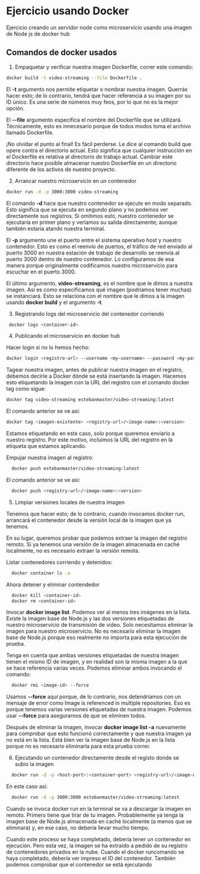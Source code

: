 # Ejercicio usando Docker

Ejercicio creando un servidor node como microservicio usando una imagen de Node js de docker hub

## Comandos de docker usados

1. Empaquetar y verificar nuestra imagen Dockerfile, correr este comando:

```bash
docker build -t video-streaming --file Dockerfile .
```

El **-t** argumento nos permite etiquetar o nombrar nuestra imagen. Querrás hacer esto; de lo contrario, tendrá que hacer referencia a su imagen por su ID único. Es una serie de números muy feos, por lo que no es la mejor opción.

El **--file** argumento especifica el nombre del Dockerfile que se utilizará. Técnicamente, esto es innecesario porque de todos modos toma el archivo llamado Dockerfile.

¡No olvidar el punto al final! Es fácil perderse. Le dice al comando build que opere contra el directorio actual. Esto significa que cualquier instrucción en el Dockerfile es relativa al directorio de trabajo actual. Cambiar este directorio hace posible almacenar nuestro Dockerfile en un directorio diferente de los activos de nuestro proyecto.

2. Arrancar nuestro microservicio en un contenedor

```bash
docker run -d -p 3000:3000 video-streaming
```

El comando **-d** hace que nuestro contenedor se ejecute en modo separado. Esto significa que se ejecuta en segundo plano y no podemos ver directamente sus registros. Si omitimos esto, nuestro contenedor se ejecutaría en primer plano y veríamos su salida directamente; aunque también estaría atando nuestra terminal.

El **-p** argumento une el puerto entre el sistema operativo host y nuestro contenedor. Esto es como el reenvío de puertos, el tráfico de red enviado al puerto 3000 en nuestra estación de trabajo de desarrollo se reenvía al puerto 3000 dentro de nuestro contenedor. Lo configuramos de esa manera porque originalmente codificamos nuestro microservicio para escuchar en el puerto 3000.

El último argumento, **video-streaming**, es el nombre que le dimos a nuestra imagen. Así es como especificamos qué imagen (podríamos tener muchas) se instanciará. Esto se relaciona con el nombre que le dimos a la imagen usando **docker build** y el argumento **-t**.

3. Registrando logs del microservicio del contenedor corriendo

```bash
 docker logs <container-id>
```

4. Publicando el microservicio en docker hub

Hacer login si no lo hemos hecho:

```bash
docker login <registro-url> --username <my-username> --password <my-password>
```

Tagear nuestra imagen, antes de publicar nuestra imagen en el registro, debemos decirle a Docker dónde se está insertando la imagen. Hacemos esto etiquetando la imagen con la URL del registro con el comando docker tag como sigue:

```bash
docker tag video-streaming estebanmaster/video-streaming:latest
```

El comando anterior se ve asi:

```bash
docker tag <imagen-existente> <registry-url>/<image-name>:<version>
```

Estamos etiquetando en este caso, solo porque queremos enviarlo a nuestro registro. Por este motivo, incluimos la URL del registro en la etiqueta que estamos aplicando.

Empujar nuestra imagen al registro:

```bash
  docker push estebanmaster/video-streaming:latest
```

El comando anterior se ve asi:

```bash
  docker push <registry-url>/<image-name>:<version>
```

5. Limpiar versiones locales de nuestra imagen

Tenemos que hacer esto; de lo contrario, cuando invocamos docker run, arrancará el contenedor desde la versión local de la imagen que ya tenemos.

En su lugar, queremos probar que podemos extraer la imagen del registro remoto. Si ya tenemos una versión de la imagen almacenada en caché localmente, no es necesario extraer la versión remota.

Listar contenedores corriendo y detenidos:

```bash
  docker container ls -a
```

Ahora detener y eliminar contendedor

```bash
  docker kill <container-id>
  docker rm <container-id>
```

Invocar **docker image list**. Podemos ver al menos tres imágenes en la lista. Existe la imagen base de Node.js y las dos versiones etiquetadas de nuestro microservicio de transmisión de video. Solo necesitamos eliminar la imagen para nuestro microservicio. No es necesario eliminar la imagen base de Node.js porque eso realmente no importa para esta ejecución de prueba.

Tenga en cuenta que ambas versiones etiquetadas de nuestra imagen tienen el mismo ID de imagen, y en realidad son la misma imagen a la que se hace referencia varias veces. Podemos eliminar ambos invocando el comando:

```bash
  docker rmi <image-id> --force
```

Usamos **--force** aquí porque, de lo contrario, nos detendríamos con un mensaje de error como Image is referenced in multiple repositories. Eso es porque tenemos varias versiones etiquetadas de nuestra imagen. Podemos usar **--force** para asegurarnos de que se eliminen todos.

Después de eliminar la imagen, invocar **docker image list -a** nuevamente para comprobar que esto funcionó correctamente y que nuestra imagen ya no está en la lista. Está bien ver la imagen base de Node.js en la lista porque no es necesario eliminarla para esta prueba correr.

6. Ejecutando un contenedor directamente desde el registo donde se subio la imagen

```bash
  docker run -d -p <host-port>:<container-port> <registry-url>/<image-name>:<version>
```

En este caso asi:

```bash
  docker run -d -p 3000:3000 estebanmaster/video-streaming:latest
```

Cuando se invoca docker run en la terminal se va a descargar la imagen en remoto. Primero tiene que tirar de tu imagen. Probablemente ya tenga la imagen base de Node.js almacenada en caché localmente (a menos que se eliminara) y, en ese caso, no debería llevar mucho tiempo.

Cuando este proceso se haya completado, debería tener un contenedor en ejecución. Pero esta vez, la imagen se ha extraído a pedido de su registro de contenedores privados en la nube. Cuando el docker runcomando se haya completado, debería ver impreso el ID del contenedor. También podemos comprobar que el contenedor se está ejecutando
